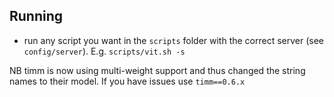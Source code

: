 ## Running
- run any script you want in the `scripts` folder with the correct server (see `config/server`). E.g. `scripts/vit.sh -s `


NB timm is now using multi-weight support and thus changed the string names to their model. If you have issues use `timm==0.6.x`